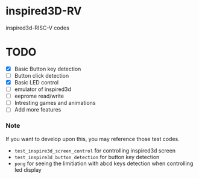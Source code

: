 # inspired3D-RV
inspired3d-RISC-V codes



# TODO
- [x] Basic Button key detection 
- [ ] Button click detection
- [x] Basic LED control
- [ ] emulator of inspired3d
- [ ] eeprome read/write
- [ ] Intresting games and animations
- [ ] Add more features

### Note
If you want to develop upon this, you may reference those test codes.
- `test_inspire3d_screen_control` for controlling inspired3d screen
- `test_inspire3d_button_detection` for button key detection
- `pong` for seeing the limitiation with abcd keys detection when controlling led display